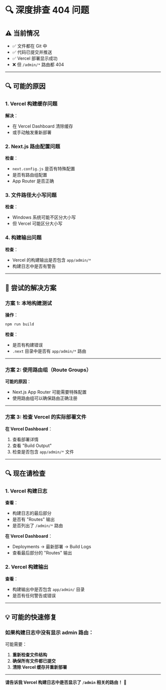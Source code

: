# 🔍 深度排查 404 问题

## ⚠️ 当前情况

- ✅ 文件都在 Git 中
- ✅ 代码已提交并推送
- ✅ Vercel 部署显示成功
- ❌ 但 `/admin/*` 路由都 404

---

## 🔍 可能的原因

### 1. Vercel 构建缓存问题

**解决**：
- 在 Vercel Dashboard 清除缓存
- 或手动触发重新部署

### 2. Next.js 路由配置问题

**检查**：
- `next.config.js` 是否有特殊配置
- 是否有路由组配置
- App Router 是否正确

### 3. 文件路径大小写问题

**检查**：
- Windows 系统可能不区分大小写
- 但 Vercel 可能区分大小写

### 4. 构建输出问题

**检查**：
- Vercel 的构建输出是否包含 `app/admin/*`
- 构建日志中是否有警告

---

## 🚀 尝试的解决方案

### 方案 1: 本地构建测试

**操作**：
```bash
npm run build
```

**检查**：
- 是否有构建错误
- `.next` 目录中是否有 `app/admin/*` 路由

---

### 方案 2: 使用路由组（Route Groups）

**可能的原因**：
- Next.js App Router 可能需要特殊配置
- 使用路由组可以确保路由正确注册

---

### 方案 3: 检查 Vercel 的实际部署文件

**在 Vercel Dashboard**：
1. 查看部署详情
2. 查看 "Build Output"
3. 检查是否包含 `app/admin/*` 文件

---

## 🔍 现在请检查

### 1. Vercel 构建日志

**查看**：
- 构建日志的最后部分
- 是否有 "Routes" 输出
- 是否列出了 `/admin/*` 路由

**在 Vercel Dashboard**：
- Deployments → 最新部署 → Build Logs
- 查看最后部分的 "Routes" 输出

### 2. Vercel 构建输出

**查看**：
- 构建输出中是否包含 `app/admin/` 目录
- 是否有任何警告或错误

---

## 💡 可能的快速修复

### 如果构建日志中没有显示 admin 路由：

可能需要：
1. **重新检查文件结构**
2. **确保所有文件都已提交**
3. **清除 Vercel 缓存并重新部署**

---

**请告诉我 Vercel 构建日志中是否显示了 `/admin` 相关的路由！** 🚀

